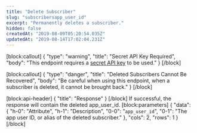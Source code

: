 ```yaml
---
title: "Delete Subscriber"
slug: "subscribersapp_user_id"
excerpt: "Permanently deletes a subscriber."
hidden: false
createdAt: "2019-08-09T05:20:54.035Z"
updatedAt: "2019-08-14T17:02:04.231Z"
---
```

[block:callout]
{
  "type": "warning",
  "title": "Secret API Key Required",
  "body": "This endpoint requires a [secret API key](doc:authentication) to be used."
}
[/block]

[block:callout]
{
  "type": "danger",
  "title": "Deleted Subscribers Cannot Be Recovered",
  "body": "Be careful when using this endpoint, when a subscriber is deleted, it cannot be brought back."
}
[/block]

[block:api-header]
{
  "title": "Response"
}
[/block]
If successful, the response will contain the deleted app_user_id.
[block:parameters]
{
  "data": {
    "h-0": "Attribute",
    "h-1": "Description",
    "0-0": "`app_user_id`",
    "0-1": "The app user ID, or alias of the deleted subscriber."
  },
  "cols": 2,
  "rows": 1
}
[/block]